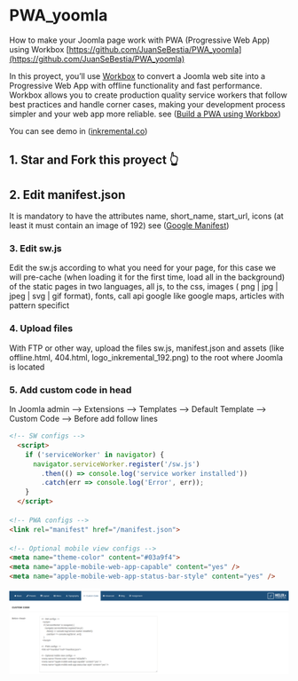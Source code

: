 # PWA_yoomla

How to make your Joomla page work with PWA (Progressive Web App) using Workbox [https://github.com/JuanSeBestia/PWA_yoomla](https://github.com/JuanSeBestia/PWA_yoomla)

In this proyect, you’ll use [Workbox](https://workboxjs.org/) to convert a Joomla web site into a Progressive Web App with offline functionality and fast performance. Workbox allows you to create production quality service workers that follow best practices and handle corner cases, making your development process simpler and your web app more reliable. see ([Build a PWA using Workbox](https://codelabs.developers.google.com/codelabs/workbox-lab/))

You can see demo in ([inkremental.co](inkremental.co))

## 1. Star and Fork this proyect 👆

## 2. Edit manifest.json

It is mandatory to have the attributes name, short_name, start_url, icons (at least it must contain an image of 192)
see ([Google Manifest](https://developers.google.com/web/fundamentals/web-app-manifest/))

### 3. Edit sw.js

Edit the sw.js according to what you need for your page, for this case we will pre-cache (when loading it for the first time, load all in the background) of the static pages in two languages, all js, to the css, images ( png | jpg | jpeg | svg | gif format), fonts, call api google like google maps, articles with pattern specifict

### 4. Upload files

With FTP or other way, upload the files sw.js, manifest.json and assets (like offline.html, 404.html, logo_inkremental_192.png) to the root where Joomla is located

### 5. Add custom code in head

In Joomla admin --> Extensions --> Templates --> Default Template --> Custom Code --> Before </head> add follow lines

``` html
<!-- SW configs -->
  <script>
    if ('serviceWorker' in navigator) {
      navigator.serviceWorker.register('/sw.js')
        .then(() => console.log('service worker installed'))
        .catch(err => console.log('Error', err));
    }
  </script>

<!-- PWA configs -->
<link rel="manifest" href="/manifest.json">

<!-- Optional mobile view configs -->
<meta name="theme-color" content="#03a9f4">
<meta name="apple-mobile-web-app-capable" content="yes" />
<meta name="apple-mobile-web-app-status-bar-style" content="yes" />
```
![joomla_pwa_1.png](joomla_pwa_1.png)